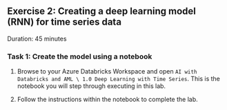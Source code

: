 ## Exercise 2: Creating a deep learning model (RNN) for time series data

Duration: 45 minutes

### Task 1: Create the model using a notebook

1. Browse to your Azure Databricks Workspace and open `AI with Databricks and AML \ 1.0 Deep Learning with Time Series`. This is the notebook you will step through executing in this lab.

2. Follow the instructions within the notebook to complete the lab.
